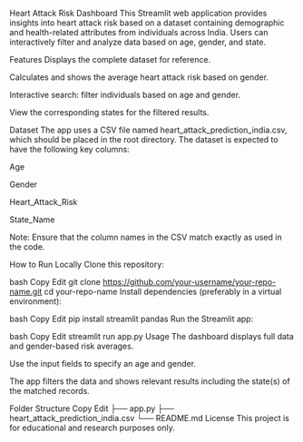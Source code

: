 Heart Attack Risk Dashboard
This Streamlit web application provides insights into heart attack risk based on a dataset containing demographic and health-related attributes from individuals across India. Users can interactively filter and analyze data based on age, gender, and state.

Features
Displays the complete dataset for reference.

Calculates and shows the average heart attack risk based on gender.

Interactive search: filter individuals based on age and gender.

View the corresponding states for the filtered results.

Dataset
The app uses a CSV file named heart_attack_prediction_india.csv, which should be placed in the root directory. The dataset is expected to have the following key columns:

Age

Gender

Heart_Attack_Risk

State_Name

Note: Ensure that the column names in the CSV match exactly as used in the code.

How to Run Locally
Clone this repository:

bash
Copy
Edit
git clone https://github.com/your-username/your-repo-name.git
cd your-repo-name
Install dependencies (preferably in a virtual environment):

bash
Copy
Edit
pip install streamlit pandas
Run the Streamlit app:

bash
Copy
Edit
streamlit run app.py
Usage
The dashboard displays full data and gender-based risk averages.

Use the input fields to specify an age and gender.

The app filters the data and shows relevant results including the state(s) of the matched records.

Folder Structure
Copy
Edit
├── app.py
├── heart_attack_prediction_india.csv
└── README.md
License
This project is for educational and research purposes only.
